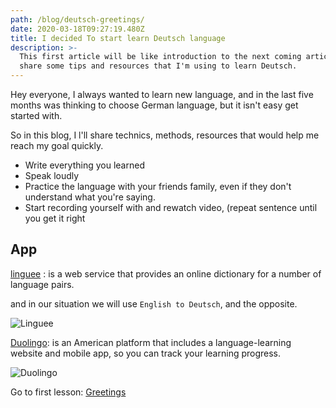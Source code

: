```yaml
---
path: /blog/deutsch-greetings/
date: 2020-03-18T09:27:19.480Z
title: I decided To start learn Deutsch language
description: >-
  This first article will be like introduction to the next coming articles. I'd
  share some tips and resources that I'm using to learn Deutsch.
---
```

Hey everyone, I always wanted to learn new language, and in the last five months was thinking to choose German language, but it isn't easy get started with.

So in this blog, I l'll share technics, methods, resources that would help me reach my goal quickly.

* Write everything you learned 
* Speak loudly
* Practice the language with your friends family, even if they don't understand what you're saying.
* Start recording yourself with and rewatch video, (repeat sentence until you get it right

## App

[linguee](https://www.linguee.com/english-german/) :  is a web service that provides an online dictionary for a number of language pairs.

and in our situation we will use `English to Deutsch`, and the opposite.

![Linguee](/assets/screenshot-at-mar-18-11-13-32.png "Linguee is a web service that provides an online dictionary for a number of language pairs.")

[Duolingo](https://www.duolingo.com):  is an American platform that includes a language-learning website and mobile app, so you can track your learning progress.

![Duolingo](/assets/screenshot-at-mar-18-11-18-23.png "is an American platform that includes a language-learning website and mobile app")

Go to first lesson: [Greetings](/blog/deutsch/greetings)
